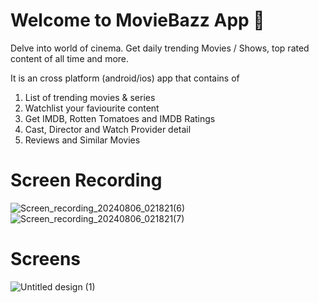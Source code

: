 # Welcome to MovieBazz App 👋

Delve into world of cinema. Get daily trending Movies / Shows, top rated content of all time and more.

It is an cross platform (android/ios) app that contains of

1. List of trending movies & series
2. Watchlist your faviourite content
3. Get IMDB, Rotten Tomatoes and IMDB Ratings
4. Cast, Director and Watch Provider detail
5. Reviews and Similar Movies

# Screen Recording

![Screen_recording_20240806_021821(6)](https://github.com/user-attachments/assets/dacb70b4-210e-4238-9abf-8cd3d6a7bab4)
![Screen_recording_20240806_021821(7)](https://github.com/user-attachments/assets/f41bf0c9-5045-44a7-86bd-734e0fd4bb88)



# Screens

![Untitled design (1)](https://github.com/user-attachments/assets/0c59e292-2ce1-4720-ae58-3d15a12a2fd6)
